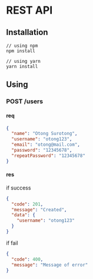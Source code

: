 # REST API

## Installation

```
// using npm
npm install

// using yarn
yarn install
```

## Using

### POST /users

#### req

```json
{
  "name": "Otong Surotong",
  "username": "otong123",
  "email": "otong@mail.com",
  "password": "12345678",
  "repeatPassword": "12345678"
}
```

#### res

if success

```json
{
  "code": 201,
  "message": "Created",
  "data": {
    "username": "otong123"
  }
}
```

if fail

```json
{
  "code": 400,
  "message": "Message of error"
}
```
